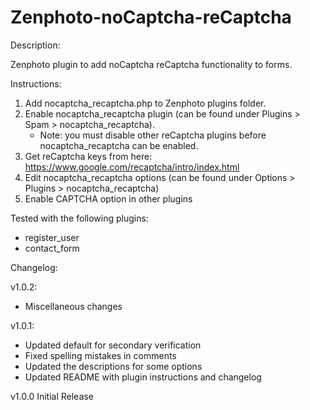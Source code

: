 # Zenphoto-noCaptcha-reCaptcha

Description:

Zenphoto plugin to add noCaptcha reCaptcha functionality to forms.

Instructions:

1. Add nocaptcha_recaptcha.php to Zenphoto plugins folder. 
2. Enable nocaptcha_recaptcha plugin (can be found under Plugins > Spam > nocaptcha_recaptcha). 
    * Note: you must disable other reCaptcha plugins before nocaptcha_recaptcha can be enabled.
3. Get reCaptcha keys from here: https://www.google.com/recaptcha/intro/index.html
4. Edit nocaptcha_recaptcha options (can be found under Options > Plugins > nocaptcha_recaptcha)
5. Enable CAPTCHA option in other plugins

Tested with the following plugins:

* register_user
* contact_form

Changelog:

v1.0.2:
  * Miscellaneous changes

v1.0.1:
  * Updated default for secondary verification
  * Fixed spelling mistakes in comments
  * Updated the descriptions for some options
  * Updated README with plugin instructions and changelog

v1.0.0 Initial Release
